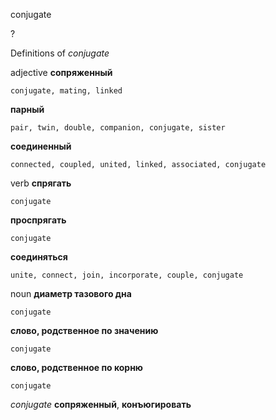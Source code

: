 conjugate

?


Definitions of _conjugate_

adjective
**сопряженный**

    conjugate, mating, linked
**парный**

    pair, twin, double, companion, conjugate, sister
**соединенный**

    connected, coupled, united, linked, associated, conjugate

verb
**спрягать**

    conjugate
**проспрягать**

    conjugate
**соединяться**

    unite, connect, join, incorporate, couple, conjugate

noun
**диаметр тазового дна**

    conjugate
**слово, родственное по значению**

    conjugate
**слово, родственное по корню**

    conjugate

_conjugate_
**сопряженный**, **конъюгировать**